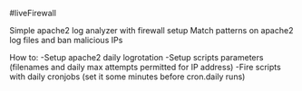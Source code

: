 #liveFirewall

Simple apache2 log analyzer with firewall setup
Match patterns on apache2 log files and ban malicious IPs

How to:
-Setup apache2 daily logrotation
-Setup scripts parameters (filenames and daily max attempts permitted for IP address)
-Fire scripts with daily cronjobs (set it some minutes before cron.daily runs)
